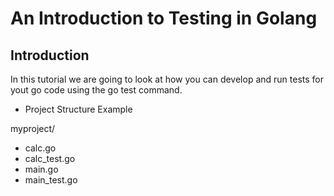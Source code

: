 # An Introduction to Testing in Golang

## Introduction

In this tutorial we are going to look at how you can develop and run tests for yout go code using the go test command.

* Project Structure Example

myproject/
- calc.go
- calc_test.go 
- main.go 
- main_test.go 
